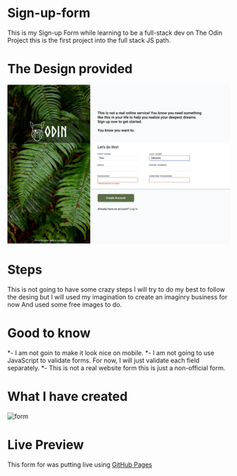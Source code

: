 # Sign-up-form
This is my Sign-up Form while learning to be a full-stack dev on The Odin Project this is the first project into the full stack JS path. 
# The Design provided
![The design Provided](sign-up-form.png)
# Steps
This is not going to have some crazy steps I will try to do my best to follow the desing but I will used my imagination to create an imaginry business for now And used some free images to do. 
# Good to know
*- I am not goin to make it look nice on mobile.
*- I am not going to use JavaScript to validate forms. For now, I will just validate each field separately.
*- This is not a real website form this is just a non-official form.
# What I have created
![form](https://github.com/user-attachments/assets/807e264f-ce4f-4518-b469-946705b48a07)

# Live Preview
This form for was putting live using [GitHub Pages](https://rudyravelindev.github.io/sign-up-form/)
